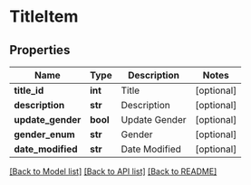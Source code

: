 # TitleItem

## Properties
Name | Type | Description | Notes
------------ | ------------- | ------------- | -------------
**title_id** | **int** | Title | [optional] 
**description** | **str** | Description | [optional] 
**update_gender** | **bool** | Update Gender | [optional] 
**gender_enum** | **str** | Gender | [optional] 
**date_modified** | **str** | Date Modified | [optional] 

[[Back to Model list]](../README.md#documentation-for-models) [[Back to API list]](../README.md#documentation-for-api-endpoints) [[Back to README]](../README.md)


